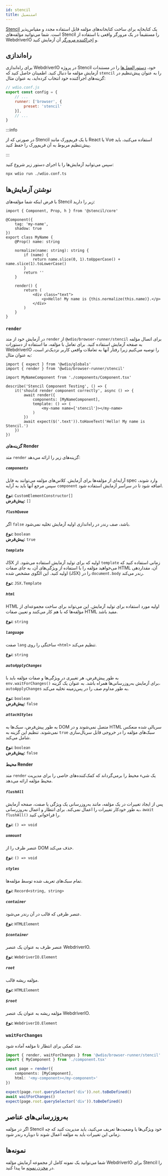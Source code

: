 ```yaml
---
id: stencil
title: استنسیل
---
```


[Stencil](https://stenciljs.com/) یک کتابخانه برای ساخت کتابخانه‌های مؤلفه قابل استفاده مجدد و مقیاس‌پذیر است. شما می‌توانید مؤلفه‌های Stencil را مستقیماً در یک مرورگر واقعی با استفاده از WebdriverIO و [اجراکننده مرورگر](/docs/runner#browser-runner) آن آزمایش کنید.

## راه‌اندازی

برای راه‌اندازی WebdriverIO در پروژه Stencil خود، [دستورالعمل‌ها](/docs/component-testing#set-up) را در مستندات آزمایش مؤلفه ما دنبال کنید. اطمینان حاصل کنید که `stencil` را به عنوان پیش‌تنظیم در گزینه‌های اجراکننده خود انتخاب کرده‌اید، به عنوان مثال:

```js
// wdio.conf.js
export const config = {
    // ...
    runner: ['browser', {
        preset: 'stencil'
    }],
    // ...
}
```

:::info

در صورتی که از Stencil با یک فریم‌ورک مانند React یا Vue استفاده می‌کنید، باید پیش‌تنظیم مربوط به آن فریم‌ورک را حفظ کنید.

:::

سپس می‌توانید آزمایش‌ها را با اجرای دستور زیر شروع کنید:

```sh
npx wdio run ./wdio.conf.ts
```

## نوشتن آزمایش‌ها

با فرض اینکه شما مؤلفه‌های Stencil زیر را دارید:

```tsx title="./components/Component.tsx"
import { Component, Prop, h } from '@stencil/core'

@Component({
    tag: 'my-name',
    shadow: true
})
export class MyName {
    @Prop() name: string

    normalize(name: string): string {
        if (name) {
            return name.slice(0, 1).toUpperCase() + name.slice(1).toLowerCase()
        }
        return ''
    }

    render() {
        return (
            <div class="text">
                <p>Hello! My name is {this.normalize(this.name)}.</p>
            </div>
        )
    }
}
```

### `render`

در آزمایش خود از متد `render` از `@wdio/browser-runner/stencil` برای اتصال مؤلفه به صفحه آزمایش استفاده کنید. برای تعامل با مؤلفه، ما استفاده از دستورات WebdriverIO را توصیه می‌کنیم زیرا رفتار آنها به تعاملات واقعی کاربر نزدیک‌تر است، به عنوان مثال:

```tsx title="app.test.tsx"
import { expect } from '@wdio/globals'
import { render } from '@wdio/browser-runner/stencil'

import MyNameComponent from './components/Component.tsx'

describe('Stencil Component Testing', () => {
    it('should render component correctly', async () => {
        await render({
            components: [MyNameComponent],
            template: () => (
                <my-name name={'stencil'}></my-name>
            )
        })
        await expect($('.text')).toHaveText('Hello! My name is Stencil.')
    })
})
```

#### گزینه‌های Render

متد `render` گزینه‌های زیر را ارائه می‌دهد:

##### `components`

آرایه‌ای از مؤلفه‌ها برای آزمایش. کلاس‌های مؤلفه می‌توانند به فایل spec وارد شوند، سپس مرجع آنها باید به آرایه `component` اضافه شود تا در سراسر آزمایش استفاده شود.

__نوع:__ `CustomElementConstructor[]`<br />
__پیش‌فرض:__ `[]`

##### `flushQueue`

اگر `false` باشد، صف رندر در راه‌اندازی اولیه آزمایش تخلیه نمی‌شود.

__نوع:__ `boolean`<br />
__پیش‌فرض:__ `true`

##### `template`

JSX اولیه که برای تولید آزمایش استفاده می‌شود. از `template` زمانی استفاده کنید که می‌خواهید مؤلفه را با استفاده از ویژگی‌های آن، به جای صفات HTML آن، مقداردهی اولیه کنید. این الگوی مشخص شده (JSX) را در `document.body` رندر می‌کند.

__نوع:__ `JSX.Template`

##### `html`

HTML اولیه مورد استفاده برای تولید آزمایش. این می‌تواند برای ساخت مجموعه‌ای از مؤلفه‌ها که با هم کار می‌کنند و تعیین صفات HTML مفید باشد.

__نوع:__ `string`

##### `language`

صفت `lang` ساختگی را روی `<html>` تنظیم می‌کند.

__نوع:__ `string`

##### `autoApplyChanges`

به طور پیش‌فرض، هر تغییری در ویژگی‌ها و صفات مؤلفه باید با `env.waitForChanges()` برای آزمایش به‌روزرسانی‌ها همراه باشد. به عنوان یک گزینه، `autoApplyChanges` به طور مداوم صف را در پس‌زمینه تخلیه می‌کند.

__نوع:__ `boolean`<br />
__پیش‌فرض:__ `false`

##### `attachStyles`

به طور پیش‌فرض، سبک‌ها به DOM متصل نمی‌شوند و در HTML سریالی شده منعکس نمی‌شوند. تنظیم این گزینه به `true` سبک‌های مؤلفه را در خروجی قابل سریال‌سازی شامل می‌کند.

__نوع:__ `boolean`<br />
__پیش‌فرض:__ `false`

#### محیط Render

متد `render` یک شیء محیط را برمی‌گرداند که کمک‌کننده‌های خاصی را برای مدیریت محیط مؤلفه ارائه می‌دهد.

##### `flushAll`

پس از ایجاد تغییرات در یک مؤلفه، مانند به‌روزرسانی یک ویژگی یا صفت، صفحه آزمایش به طور خودکار تغییرات را اعمال نمی‌کند. برای انتظار و اعمال به‌روزرسانی، `await flushAll()` را فراخوانی کنید.

__نوع:__ `() => void`

##### `unmount`

عنصر ظرف را از DOM حذف می‌کند.

__نوع:__ `() => void`

##### `styles`

تمام سبک‌های تعریف شده توسط مؤلفه‌ها.

__نوع:__ `Record<string, string>`

##### `container`

عنصر ظرفی که قالب در آن رندر می‌شود.

__نوع:__ `HTMLElement`

##### `$container`

عنصر ظرف به عنوان یک عنصر WebdriverIO.

__نوع:__ `WebdriverIO.Element`

##### `root`

مؤلفه ریشه قالب.

__نوع:__ `HTMLElement`

##### `$root`

مؤلفه ریشه به عنوان یک عنصر WebdriverIO.

__نوع:__ `WebdriverIO.Element`

### `waitForChanges`

متد کمکی برای انتظار تا مؤلفه آماده شود.

```ts
import { render, waitForChanges } from '@wdio/browser-runner/stencil'
import { MyComponent } from './component.tsx'

const page = render({
    components: [MyComponent],
    html: '<my-component></my-component>'
})

expect(page.root.querySelector('div')).not.toBeDefined()
await waitForChanges()
expect(page.root.querySelector('div')).toBeDefined()
```

## به‌روزرسانی‌های عناصر

اگر در مؤلفه Stencil خود ویژگی‌ها یا وضعیت‌ها تعریف می‌کنید، باید مدیریت کنید که چه زمانی این تغییرات باید به مؤلفه اعمال شوند تا دوباره رندر شود.


## نمونه‌ها

شما می‌توانید یک نمونه کامل از مجموعه آزمایش مؤلفه WebdriverIO برای Stencil را در [مخزن نمونه](https://github.com/webdriverio/component-testing-examples/tree/main/stencil-component-starter) ما پیدا کنید.